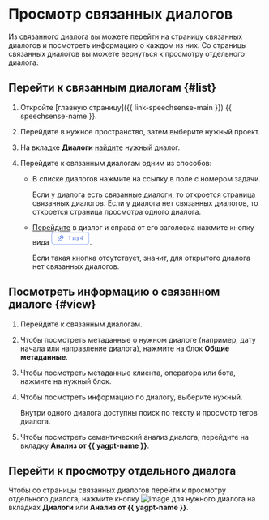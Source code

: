 # Просмотр связанных диалогов

Из [связанного диалога](../../concepts/dialogs.md#related-dialogs) вы можете перейти на страницу связанных диалогов и посмотреть информацию о каждом из них. Со страницы связанных диалогов вы можете вернуться к просмотру отдельного диалога.

## Перейти к связанным диалогам {#list}

1. Откройте [главную страницу]({{ link-speechsense-main }}) {{ speechsense-name }}.
1. Перейдите в нужное пространство, затем выберите нужный проект.
1. На вкладке **Диалоги** [найдите](manage-dialogs.md#filters-dialogs) нужный диалог.
1. Перейдите к связанным диалогам одним из способов:

    * В списке диалогов нажмите на ссылку в поле с номером задачи.

        Если у диалога есть связанные диалоги, то откроется страница связанных диалогов. Если у диалога нет связанных диалогов, то откроется страница просмотра одного диалога.

    * [Перейдите](manage-dialogs.md#view-dialog) в диалог и справа от его заголовка нажмите кнопку вида ![image](../../../_assets/speechsense/related-dialogues.png).

        Если такая кнопка отсутствует, значит, для открытого диалога нет связанных диалогов.

## Посмотреть информацию о связанном диалоге {#view}

1. Перейдите к связанным диалогам.
1. Чтобы посмотреть метаданные о нужном диалоге (например, дату начала или направление диалога), нажмите на блок **Общие метаданные**.
1. Чтобы посмотреть метаданные клиента, оператора или бота, нажмите на нужный блок.
1. Чтобы посмотреть информацию по диалогу, выберите нужный.

    Внутри одного диалога доступны поиск по тексту и просмотр тегов диалога.

1. Чтобы посмотреть семантический анализ диалога, перейдите на вкладку **Анализ от {{ yagpt-name }}**.

## Перейти к просмотру отдельного диалога

Чтобы со страницы связанных диалогов перейти к просмотру отдельного диалога, нажмите кнопку ![image](../../../_assets/console-icons/arrow-up-right-from-square.svg) для нужного диалога на вкладках **Диалоги** или **Анализ от {{ yagpt-name }}**.
